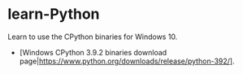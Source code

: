 # learn-Python
Learn to use the CPython binaries for Windows 10.

- [Windows CPython 3.9.2 binaries download page|https://www.python.org/downloads/release/python-392/].
